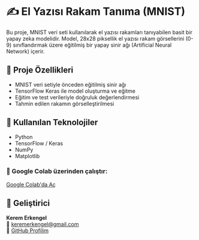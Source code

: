 
# ✍️ El Yazısı Rakam Tanıma (MNIST)

Bu proje, MNIST veri seti kullanılarak el yazısı rakamları tanıyabilen basit bir yapay zeka modelidir. Model, 28x28 piksellik el yazısı rakam görsellerini (0-9) sınıflandırmak üzere eğitilmiş bir yapay sinir ağı (Artificial Neural Network) içerir.

## 📌 Proje Özellikleri

- MNIST veri setiyle önceden eğitilmiş sinir ağı
- TensorFlow Keras ile model oluşturma ve eğitme
- Eğitim ve test verileriyle doğruluk değerlendirmesi
- Tahmin edilen rakamın görselleştirilmesi

## 🧰 Kullanılan Teknolojiler

- Python
- TensorFlow / Keras
- NumPy
- Matplotlib


### 🔗 Google Colab üzerinden çalıştır:

[Google Colab'da Aç](https://colab.research.google.com/drive/1NDYp7R464HlX0RIhHIz4xXmeaKRrjm72?usp=sharing)

## 👤 Geliştirici

**Kerem Erkengel**  
📧 keremerkengel@gmail.com  
🔗 [GitHub Profilim](https://github.com/keremerkengel)
